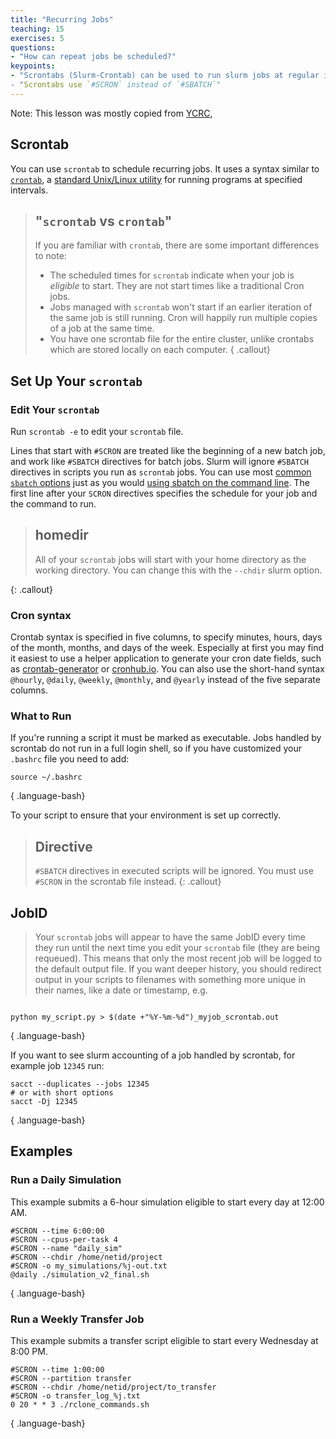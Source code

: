 ```yaml
---
title: "Recurring Jobs"
teaching: 15
exercises: 5
questions:
- "How can repeat jobs be scheduled?"
keypoints:
- "Scrontabs (Slurm-Crontab) can be used to run slurm jobs at regular interviews.
- "Scrontabs use `#SCRON` instead of `#SBATCH`"
---
```

Note: This lesson was mostly copied from [YCRC](https://docs.ycrc.yale.edu/), 

## Scrontab

You can use `scrontab` to schedule recurring jobs. It uses a syntax similar to [`crontab`](https://man7.org/linux/man-pages/man5/crontab.5.html), a [standard Unix/Linux utility](https://en.wikipedia.org/wiki/Cron) for running programs at specified intervals. 

> ## "`scrontab` vs `crontab`"
> If you are familiar with `crontab`, there are some important differences to note:
> - The scheduled times for `scrontab` indicate when your job is *eligible* to start. They are not start times like a traditional Cron jobs.
> - Jobs managed with `scrontab` won't start if an earlier iteration of the same job is still running. Cron will happily run multiple copies of a job at the same time.
> - You have one scrontab file for the entire cluster, unlike crontabs which are stored locally on each computer.
{ .callout}

## Set Up Your `scrontab`

### Edit Your `scrontab`

Run `scrontab -e` to edit your `scrontab` file.

Lines that start with `#SCRON` are treated like the beginning of a new batch job, and work like `#SBATCH` directives for batch jobs. Slurm will ignore `#SBATCH` directives in scripts you run as `scrontab` jobs. You can use most [common `sbatch` options](/clusters-at-yale/job-scheduling/#common-job-request-options) just as you would [using sbatch on the command line](https://slurm.schedmd.com/sbatch.html). The first line after your `SCRON` directives specifies the schedule for your job and the command to run. 


> ## homedir
> All of your `scrontab` jobs will start with your home directory as the working directory. You can change this with the `--chdir` slurm option.
>
{: .callout}


### Cron syntax

Crontab syntax is specified in five columns, to specify minutes, hours, days of the month, months, and days of the week. Especially at first you may find it easiest to use a helper application to generate your cron date fields, such as [crontab-generator](http://crontab-generator.org/) or [cronhub.io](https://crontab.cronhub.io/). You can also use the short-hand syntax `@hourly`, `@daily`, `@weekly`, `@monthly`, and `@yearly` instead of the five separate columns.

### What to Run

If you're running a script it must be marked as executable. Jobs handled by scrontab do not run in a full login shell, so if you have customized your `.bashrc` file you need to add:

``` 
source ~/.bashrc
```
{ .language-bash}

To your script to ensure that your environment is set up correctly.

> ## Directive
> `#SBATCH` directives in executed scripts will be ignored.  You must use `#SCRON` in the scrontab file instead.
{: .callout}

## JobID
> Your `scrontab` jobs will appear to have the same JobID every time they run until the next time you edit your `scrontab` file (they are being requeued). 
> This means that only the most recent job will be logged to the default output file. 
> If you want deeper history, you should redirect output in your scripts to filenames with something more unique in their names, like a date or timestamp, e.g.

```

python my_script.py > $(date +"%Y-%m-%d")_myjob_scrontab.out
```
{ .language-bash}


If you want to see slurm accounting of a job handled by scrontab, for example job `12345` run:

``` 
sacct --duplicates --jobs 12345
# or with short options
sacct -Dj 12345
```
{ .language-bash}


## Examples 

### Run a Daily Simulation

This example submits a 6-hour simulation eligible to start every day at 12:00 AM.

```
#SCRON --time 6:00:00
#SCRON --cpus-per-task 4
#SCRON --name "daily_sim"
#SCRON --chdir /home/netid/project
#SCRON -o my_simulations/%j-out.txt
@daily ./simulation_v2_final.sh
```
{ .language-bash}


### Run a Weekly Transfer Job

This example submits a transfer script eligible to start every Wednesday at 8:00 PM.

``` 
#SCRON --time 1:00:00
#SCRON --partition transfer
#SCRON --chdir /home/netid/project/to_transfer
#SCRON -o transfer_log_%j.txt
0 20 * * 3 ./rclone_commands.sh
```
{ .language-bash}

